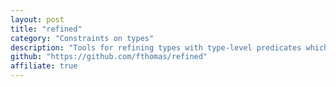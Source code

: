 ```yaml
---
layout: post
title: "refined"
category: "Constraints on types"
description: "Tools for refining types with type-level predicates which constrain the set of values described by the refined type, for example restricting to positive or negative numbers."
github: "https://github.com/fthomas/refined"
affiliate: true
---
```

